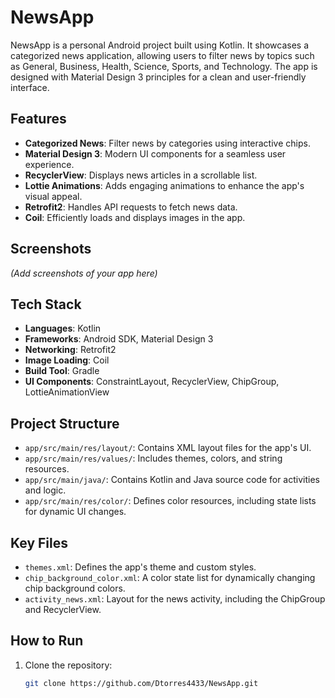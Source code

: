 # NewsApp

NewsApp is a personal Android project built using Kotlin. It showcases a categorized news application, allowing users to filter news by topics such as General, Business, Health, Science, Sports, and Technology. The app is designed with Material Design 3 principles for a clean and user-friendly interface.
## Features

- **Categorized News**: Filter news by categories using interactive chips.
- **Material Design 3**: Modern UI components for a seamless user experience.
- **RecyclerView**: Displays news articles in a scrollable list.
- **Lottie Animations**: Adds engaging animations to enhance the app's visual appeal.
- **Retrofit2**: Handles API requests to fetch news data.
- **Coil**: Efficiently loads and displays images in the app.


## Screenshots

*(Add screenshots of your app here)*

## Tech Stack

- **Languages**: Kotlin
- **Frameworks**: Android SDK, Material Design 3
- **Networking**: Retrofit2
- **Image Loading**: Coil
- **Build Tool**: Gradle
- **UI Components**: ConstraintLayout, RecyclerView, ChipGroup, LottieAnimationView

## Project Structure

- `app/src/main/res/layout/`: Contains XML layout files for the app's UI.
- `app/src/main/res/values/`: Includes themes, colors, and string resources.
- `app/src/main/java/`: Contains Kotlin and Java source code for activities and logic.
- `app/src/main/res/color/`: Defines color resources, including state lists for dynamic UI changes.

## Key Files

- `themes.xml`: Defines the app's theme and custom styles.
- `chip_background_color.xml`: A color state list for dynamically changing chip background colors.
- `activity_news.xml`: Layout for the news activity, including the ChipGroup and RecyclerView.

## How to Run

1. Clone the repository:
   ```bash
   git clone https://github.com/Dtorres4433/NewsApp.git
